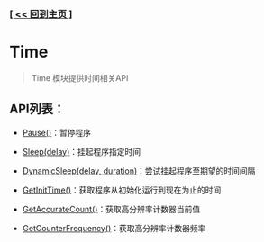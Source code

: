 ### [[ << 回到主页 ]](../../README.md)

# Time

> Time 模块提供时间相关API

## API列表：

+ [Pause()](_Pause_.md)：暂停程序

+ [Sleep(delay)](_Sleep_.md)：挂起程序指定时间

+ [DynamicSleep(delay, duration)](_DynamicSleep_.md)：尝试挂起程序至期望的时间间隔

+ [GetInitTime()](_GetInitTime_.md)：获取程序从初始化运行到现在为止的时间

+ [GetAccurateCount()](_GetAccurateCount_.md)：获取高分辨率计数器当前值

+ [GetCounterFrequency()](_GetCounterFrequency_.md)：获取高分辨率计数器频率
